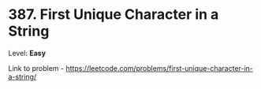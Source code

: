 # 387. First Unique Character in a String

Level: **Easy**

Link to problem - https://leetcode.com/problems/first-unique-character-in-a-string/

